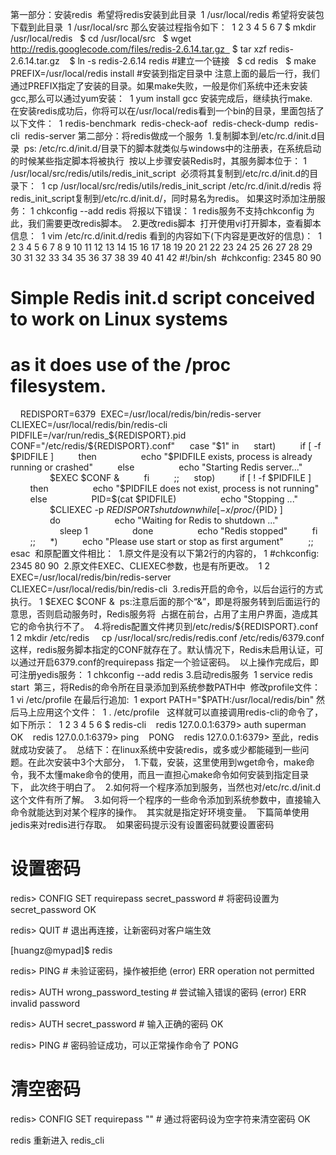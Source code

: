 第一部分：安装redis 
希望将redis安装到此目录 
1	/usr/local/redis
希望将安装包下载到此目录 
1	/usr/local/src
那么安装过程指令如下： 
1
2
3
4
5
6
7	$ mkdir /usr/local/redis   
$ cd /usr/local/src   
$ wget http://redis.googlecode.com/files/redis-2.6.14.tar.gz   
$ tar xzf redis-2.6.14.tar.gz    
$ ln -s redis-2.6.14 redis #建立一个链接   
$ cd redis   
$ make PREFIX=/usr/local/redis install #安装到指定目录中 
注意上面的最后一行，我们通过PREFIX指定了安装的目录。如果make失败，一般是你们系统中还未安装gcc,那么可以通过yum安装： 
1	yum install gcc
安装完成后，继续执行make. 
在安装redis成功后，你将可以在/usr/local/redis看到一个bin的目录，里面包括了以下文件： 
1	redis-benchmark  redis-check-aof  redis-check-dump  redis-cli  redis-server
第二部分：将redis做成一个服务 
1.复制脚本到/etc/rc.d/init.d目录 
ps: /etc/rc.d/init.d/目录下的脚本就类似与windows中的注册表，在系统启动的时候某些指定脚本将被执行 
按以上步骤安装Redis时，其服务脚本位于：
1	/usr/local/src/redis/utils/redis_init_script  
必须将其复制到/etc/rc.d/init.d的目录下： 
1	cp /usr/local/src/redis/utils/redis_init_script /etc/rc.d/init.d/redis
将redis_init_script复制到/etc/rc.d/init.d/，同时易名为redis。
如果这时添加注册服务：
1	chkconfig --add redis 
将报以下错误：
1	redis服务不支持chkconfig
为此，我们需要更改redis脚本。 
2.更改redis脚本 
打开使用vi打开脚本，查看脚本信息： 
1	vim /etc/rc.d/init.d/redis
看到的内容如下(下内容是更改好的信息)： 
1
2
3
4
5
6
7
8
9
10
11
12
13
14
15
16
17
18
19
20
21
22
23
24
25
26
27
28
29
30
31
32
33
34
35
36
37
38
39
40
41
42	#!/bin/sh  
#chkconfig: 2345 80 90  
# Simple Redis init.d script conceived to work on Linux systems  
# as it does use of the /proc filesystem.  
   
REDISPORT=6379  
EXEC=/usr/local/redis/bin/redis-server  
CLIEXEC=/usr/local/redis/bin/redis-cli  
   
PIDFILE=/var/run/redis_${REDISPORT}.pid  
CONF="/etc/redis/${REDISPORT}.conf" 
   
case "$1" in  
    start)  
        if [ -f $PIDFILE ]  
        then  
                echo "$PIDFILE exists, process is already running or crashed" 
        else 
                echo "Starting Redis server..." 
                $EXEC $CONF &  
        fi  
        ;;  
    stop)  
        if [ ! -f $PIDFILE ]  
        then  
                echo "$PIDFILE does not exist, process is not running" 
        else 
                PID=$(cat $PIDFILE)  
                echo "Stopping ..." 
                $CLIEXEC -p $REDISPORT shutdown  
                while [ -x /proc/${PID} ]  
                do 
                    echo "Waiting for Redis to shutdown ..." 
                    sleep 1  
                done  
                echo "Redis stopped" 
        fi  
        ;;  
    *)  
        echo "Please use start or stop as first argument" 
        ;;  
esac  
和原配置文件相比： 
1.原文件是没有以下第2行的内容的，
1	#chkconfig: 2345 80 90  
2.原文件EXEC、CLIEXEC参数，也是有所更改。 
1
2	EXEC=/usr/local/redis/bin/redis-server    
CLIEXEC=/usr/local/redis/bin/redis-cli  
3.redis开启的命令，以后台运行的方式执行。
1	$EXEC $CONF &  
ps:注意后面的那个“&”，即是将服务转到后面运行的意思，否则启动服务时，Redis服务将 
占据在前台，占用了主用户界面，造成其它的命令执行不了。 
4.将redis配置文件拷贝到/etc/redis/${REDISPORT}.conf 
1
2	mkdir /etc/redis     
cp /usr/local/src/redis/redis.conf /etc/redis/6379.conf
这样，redis服务脚本指定的CONF就存在了。默认情况下，Redis未启用认证，可以通过开启6379.conf的requirepass 指定一个验证密码。 
以上操作完成后，即可注册yedis服务：
1	chkconfig --add redis
3.启动redis服务 
1	service redis start  
第三，将Redis的命令所在目录添加到系统参数PATH中 
修改profile文件：
1	vi /etc/profile
在最后行追加: 
1	export PATH="$PATH:/usr/local/redis/bin"
然后马上应用这个文件： 
1	. /etc/profile   
这样就可以直接调用redis-cli的命令了，如下所示： 
1
2
3
4
5
6	$ redis-cli    
redis 127.0.0.1:6379> auth superman    
OK    
redis 127.0.0.1:6379> ping    
PONG    
redis 127.0.0.1:6379>
至此，redis 就成功安装了。 
总结下：在linux系统中安装redis，或多或少都能碰到一些问题。在此次安装中3个大部分， 
1.下载，安装，这里使用到wget命令，make命令，我不太懂make命令的使用，而且一直担心make命令如何安装到指定目录下， 此次终于明白了。 
2.如何将一个程序添加到服务，当然也对/etc/rc.d/init.d这个文件有所了解。 
3.如何将一个程序的一些命令添加到系统参数中，直接输入命令就能达到对某个程序的操作。 
其实就是指定好环境变量。 
下篇简单使用jedis来对redis进行存取。 
如果密码提示没有设置密码就要设置密码

# 设置密码

redis> CONFIG SET requirepass secret_password   # 将密码设置为 secret_password
OK

redis> QUIT                                     # 退出再连接，让新密码对客户端生效

[huangz@mypad]$ redis

redis> PING                                     # 未验证密码，操作被拒绝
(error) ERR operation not permitted

redis> AUTH wrong_password_testing              # 尝试输入错误的密码
(error) ERR invalid password

redis> AUTH secret_password                     # 输入正确的密码
OK

redis> PING                                     # 密码验证成功，可以正常操作命令了
PONG


# 清空密码
redis> CONFIG SET requirepass ""   # 通过将密码设为空字符来清空密码
OK


redis  重新进入  redis_cli
